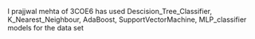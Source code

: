 I prajjwal mehta of 3COE6 has used 
Descision_Tree_Classifier, K_Nearest_Neighbour, AdaBoost, SupportVectorMachine, MLP_classifier models for the data set

